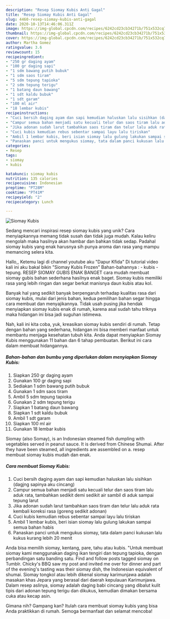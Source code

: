 ```yaml
---
description: "Resep Siomay Kubis Anti Gagal"
title: "Resep Siomay Kubis Anti Gagal"
slug: 4460-resep-siomay-kubis-anti-gagal
date: 2020-10-13T14:46:06.311Z
image: https://img-global.cpcdn.com/recipes/6242cd23cb34271b/751x532cq70/siomay-kubis-foto-resep-utama.jpg
thumbnail: https://img-global.cpcdn.com/recipes/6242cd23cb34271b/751x532cq70/siomay-kubis-foto-resep-utama.jpg
cover: https://img-global.cpcdn.com/recipes/6242cd23cb34271b/751x532cq70/siomay-kubis-foto-resep-utama.jpg
author: Martha Gomez
ratingvalue: 3.6
reviewcount: 15
recipeingredient:
- "250 gr daging ayam"
- "100 gr daging sapi"
- "1 sdm bawang putih bubuk"
- "1 sdm saos tiram"
- "5 sdm tepung tapioka"
- "2 sdm tepung terigu"
- "1 batang daun bawang"
- "1 sdt kaldu bubuk"
- "1 sdt garam"
- "100 ml air"
- "18 lembar kubis"
recipeinstructions:
- "Cuci bersih daging ayam dan sapi kemudian haluskan lalu sisihkan (dagjng sapinya aku cincang)"
- "Campur semua bahan menjadi satu kecuali telur dan saos tiram lalu aduk rata, tambahkan sedikit demi sedikit air sambil di aduk sampai tepung larut"
- "Jika adonan sudah larut tambahkan saos tiram dan telur lalu aduk rata kembali koreksi rasa (goreng sedikit adonan)"
- "Cuci kubis kemudian rebus sebentar sampai layu lalu tiriskan"
- "Ambil 1 lembar kubis, beri isian siomay lalu gulung lakukan sampai semua bahan habis"
- "Panaskan panci untuk mengukus siomay, tata dalam panci kukusan lalu kukus kurang lebih 20 menit"
categories:
- Resep
tags:
- siomay
- kubis

katakunci: siomay kubis 
nutrition: 135 calories
recipecuisine: Indonesian
preptime: "PT28M"
cooktime: "PT41M"
recipeyield: "2"
recipecategory: Lunch

---
```



![Siomay Kubis](https://img-global.cpcdn.com/recipes/6242cd23cb34271b/751x532cq70/siomay-kubis-foto-resep-utama.jpg)

Sedang mencari inspirasi resep siomay kubis yang unik? Cara menyiapkannya memang tidak susah dan tidak juga mudah. Kalau keliru mengolah maka hasilnya akan hambar dan bahkan tidak sedap. Padahal siomay kubis yang enak harusnya sih punya aroma dan rasa yang mampu memancing selera kita.

Hallo,, Ketemu lagi di channel youtube aku &#34;Dapur Kfida&#34; Di tutorial video kali ini aku bakal bikin &#34;Siomay Kubis Frozen&#34; Bahan-bahannya : - kubis - tepung. RESEP SIOMAY GUBIS ENAK BANGET cara mudah membuat siomay gubis bahan sederhana hasilnya enak baget. Siomay kubis memiliki rasa yang lebih ringan dan segar berkat manisnya daun kubis atau kol.

Banyak hal yang sedikit banyak berpengaruh terhadap kualitas rasa dari siomay kubis, mulai dari jenis bahan, kedua pemilihan bahan segar hingga cara membuat dan menyajikannya. Tidak usah pusing jika hendak menyiapkan siomay kubis enak di rumah, karena asal sudah tahu triknya maka hidangan ini bisa jadi suguhan istimewa.


Nah, kali ini kita coba, yuk, kreasikan siomay kubis sendiri di rumah. Tetap dengan bahan yang sederhana, hidangan ini bisa memberi manfaat untuk membantu menjaga kesehatan tubuh kita. Anda dapat menyiapkan Siomay Kubis menggunakan 11 bahan dan 6 tahap pembuatan. Berikut ini cara dalam membuat hidangannya.

<!--inarticleads1-->

##### Bahan-bahan dan bumbu yang diperlukan dalam menyiapkan Siomay Kubis:

1. Siapkan 250 gr daging ayam
1. Gunakan 100 gr daging sapi
1. Sediakan 1 sdm bawang putih bubuk
1. Gunakan 1 sdm saos tiram
1. Ambil 5 sdm tepung tapioka
1. Gunakan 2 sdm tepung terigu
1. Siapkan 1 batang daun bawang
1. Siapkan 1 sdt kaldu bubuk
1. Ambil 1 sdt garam
1. Siapkan 100 ml air
1. Gunakan 18 lembar kubis


Siomay (also Somay), is an Indonesian steamed fish dumpling with vegetables served in peanut sauce. It is derived from Chinese Shumai. After they have been steamed, all ingredients are assembled on a. resep membuat siomay kubis mudah dan enak. 

<!--inarticleads2-->

##### Cara membuat Siomay Kubis:

1. Cuci bersih daging ayam dan sapi kemudian haluskan lalu sisihkan (dagjng sapinya aku cincang)
1. Campur semua bahan menjadi satu kecuali telur dan saos tiram lalu aduk rata, tambahkan sedikit demi sedikit air sambil di aduk sampai tepung larut
1. Jika adonan sudah larut tambahkan saos tiram dan telur lalu aduk rata kembali koreksi rasa (goreng sedikit adonan)
1. Cuci kubis kemudian rebus sebentar sampai layu lalu tiriskan
1. Ambil 1 lembar kubis, beri isian siomay lalu gulung lakukan sampai semua bahan habis
1. Panaskan panci untuk mengukus siomay, tata dalam panci kukusan lalu kukus kurang lebih 20 menit


Anda bisa memilih siomay, kentang, pare, tahu atau kubis. &#34;Untuk membuat siomay kami menggunakan daging ikan tengiri dan tepung tapioka, dengan perbandingan satu banding satu. Find and follow posts tagged siomay on Tumblr. Chicky&#39;s BBQ saw my post and invited me over for dinner and part of the evening&#39;s tasting was their siomay dish, the Indonesian equivalent of shumai. Siomay tongkol atau lebih dikenal siomay karimunjawa adalah masakan khas Jepara yang berasal dari daerah kepulauan Karimunjawa. Dalam resep aslinya, siomay adalah daging babi cincang yang dibalut kulit tipis dari adonan tepung terigu dan dikukus, kemudian dimakan bersama cuka atau kecap asin. 

Gimana nih? Gampang kan? Itulah cara membuat siomay kubis yang bisa Anda praktikkan di rumah. Semoga bermanfaat dan selamat mencoba!
